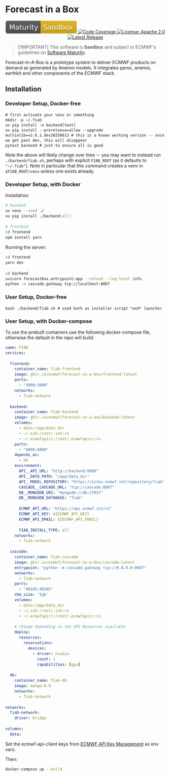 # Forecast in a Box

<p align="center">
  <a href="https://github.com/ecmwf/codex/raw/refs/heads/main/Project%20Maturity">
    <img src="https://github.com/ecmwf/codex/raw/refs/heads/main/Project%20Maturity/sandbox_badge.svg" alt="Static Badge">
  </a>

<a href="https://codecov.io/gh/ecmwf/forecast-in-a-box">
    <img src="https://codecov.io/gh/ecmwf/forecast-in-a-box/branch/develop/graph/badge.svg" alt="Code Coverage">
  </a>

<a href="https://opensource.org/licenses/apache-2-0">
    <img src="https://img.shields.io/badge/License-Apache%202.0-blue.svg" alt="License: Apache 2.0">
  </a>

<a href="https://github.com/ecmwf/forecast-in-a-box/releases">
    <img src="https://img.shields.io/github/v/release/ecmwf/forecast-in-a-box?color=blue&label=Release&style=flat-square" alt="Latest Release">
  </a>
</p>

> \[!IMPORTANT\]
> This software is **Sandbox** and subject to ECMWF's guidelines on [Software Maturity](https://github.com/ecmwf/codex/raw/refs/heads/main/Project%20Maturity).

Forecast-In-A-Box is a prototype system to deliver ECMWF products on demand as generated by Anemoi models. It integrates pproc, anemoi, earthkit and other components of the ECMWF stack.

## Installation

### Developer Setup, Docker-free
```
# first activate your venv or something
mkdir -p ~/.fiab
uv pip install -e backend[test]
uv pip install --prerelease=allow --upgrade multiolib==2.6.1.dev20250613 # this is a known working version -- once we get past dev, this will disappear
pytest backend # just to ensure all is good
```
Note the above will likely change over time -- you may want to instead run `./backend/fiab.sh`, perhaps with explicit `FIAB_ROOT` (as it defaults to `"~/.fiab"`). Note in particular that this command creates a venv in `$FIAB_ROOT/venv` unless one exists already.

### Developer Setup, with Docker

Installation:
```bash
# backend
uv venv --seed ./ 
uv pip install ./backend[all]

# frontend
cd frontend
npm install yarn
```

Running the server:
```bash
cd frontend
yarn dev

cd backend
uvicorn forecastbox.entrypoint:app --reload --log-level info
python -m cascade.gateway tcp://localhost:8067
```

### User Setup, Docker-free
```
bash ./backend/fiab.sh # used both as installer script *and* launcher
```

### User Setup, with Docker-compose

To use the prebuilt containers use the following docker-compose file, otherwise the default 
in the repo will build.

```yaml
name: FIAB
services:

  frontend:
    container_name: fiab-frontend
    image: ghcr.io/ecmwf/forecast-in-a-box/frontend:latest
    ports:
      - "3000:3000"
    networks:
      - fiab-network

  backend:
    container_name: fiab-backend
    image: ghcr.io/ecmwf/forecast-in-a-box/backend:latest
    volumes:
      - data:/app/data_dir
      - ~/.ssh:/root/.ssh:ro
      - ~/.ecmwfapirc:/root/.ecmwfapirc:ro
    ports:
      - "8000:8000"
    depends_on:
      - db
    environment:
      API__API_URL: "http://backend:8000"
      API__DATA_PATH: "/app/data_dir"
      API__MODEL_REPOSITORY: "https://sites.ecmwf.int/repository/fiab"
      CASCADE__CASCADE_URL: "tcp://cascade:8067"
      DB__MONGODB_URI: "mongodb://db:27017"
      DB__MONGODB_DATABASE: "fiab"

      ECMWF_API_URL: "https://api.ecmwf.int/v1"
      ECMWF_API_KEY: ${ECMWF_API_KEY}
      ECMWF_API_EMAIL: ${ECMWF_API_EMAIL}

      FIAB_INSTALL_TYPE: all
    networks:
      - fiab-network

  cascade:
    container_name: fiab-cascade
    image: ghcr.io/ecmwf/forecast-in-a-box/cascade:latest
    entrypoint: "python -m cascade.gateway tcp://0.0.0.0:8067"
    networks:
      - fiab-network
    ports:
      - "48165:48165"
    shm_size: '5gb'
    volumes:
      - data:/app/data_dir
      - ~/.ssh:/root/.ssh:ro
      - ~/.ecmwfapirc:/root/.ecmwfapirc:ro

    # Change depending on the GPU Resources available
    deploy:
      resources:
        reservations:
          devices:
            - driver: nvidia
              count: 1
              capabilities: [gpu]

  db:
    container_name: fiab-db
    image: mongo:8.0
    networks:
      - fiab-network

networks:
  fiab-network:
    driver: bridge

volumes:
  data:

```

Set the ecmwf-api-client keys from [ECMWF API Key Management](https://api.ecmwf.int/v1/key/) as env vars.

Then:

```bash
docker-compose up --build
```
